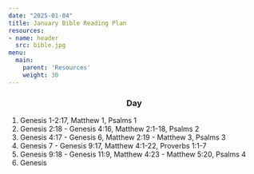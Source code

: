 ```yaml
---
date: "2025-01-04"
title: January Bible Reading Plan
resources:
- name: header
  src: bible.jpg
menu:
  main:
    parent: 'Resources'
    weight: 30
---
```


<h3 style="text-align:center;">Day</h3>

1. Genesis 1-2:17, Matthew 1, Psalms 1
2. Genesis 2:18 - Genesis 4:16, Matthew 2:1-18, Psalms 2
3. Genesis 4:17 - Genesis 6, Matthew 2:19 - Matthew 3, Psalms 3
4. Genesis 7 - Genesis 9:17, Matthew 4:1-22, Proverbs 1:1-7
5. Genesis 9:18 - Genesis 11:9, Matthew 4:23 - Matthew 5:20, Psalms 4
6. Genesis 